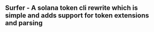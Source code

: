 ## Surfer - A solana token cli rewrite which is simple and adds support for token extensions and parsing
